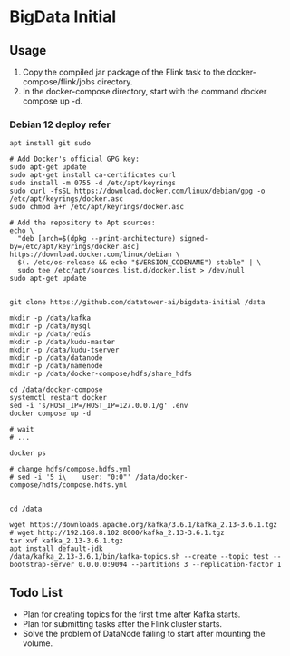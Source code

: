 # BigData Initial


## Usage

1. Copy the compiled jar package of the Flink task to the docker-compose/flink/jobs directory.
2. In the docker-compose directory, start with the command docker compose up -d.

### Debian 12 deploy refer

```
apt install git sudo

# Add Docker's official GPG key:
sudo apt-get update
sudo apt-get install ca-certificates curl
sudo install -m 0755 -d /etc/apt/keyrings
sudo curl -fsSL https://download.docker.com/linux/debian/gpg -o /etc/apt/keyrings/docker.asc
sudo chmod a+r /etc/apt/keyrings/docker.asc

# Add the repository to Apt sources:
echo \
  "deb [arch=$(dpkg --print-architecture) signed-by=/etc/apt/keyrings/docker.asc] https://download.docker.com/linux/debian \
  $(. /etc/os-release && echo "$VERSION_CODENAME") stable" | \
  sudo tee /etc/apt/sources.list.d/docker.list > /dev/null
sudo apt-get update


git clone https://github.com/datatower-ai/bigdata-initial /data

mkdir -p /data/kafka
mkdir -p /data/mysql
mkdir -p /data/redis
mkdir -p /data/kudu-master
mkdir -p /data/kudu-tserver
mkdir -p /data/datanode
mkdir -p /data/namenode
mkdir -p /data/docker-compose/hdfs/share_hdfs

cd /data/docker-compose
systemctl restart docker
sed -i 's/HOST_IP=/HOST_IP=127.0.0.1/g' .env
docker compose up -d

# wait
# ...

docker ps

# change hdfs/compose.hdfs.yml
# sed -i '5 i\    user: "0:0"' /data/docker-compose/hdfs/compose.hdfs.yml


cd /data

wget https://downloads.apache.org/kafka/3.6.1/kafka_2.13-3.6.1.tgz
# wget http://192.168.8.102:8000/kafka_2.13-3.6.1.tgz
tar xvf kafka_2.13-3.6.1.tgz
apt install default-jdk
/data/kafka_2.13-3.6.1/bin/kafka-topics.sh --create --topic test --bootstrap-server 0.0.0.0:9094 --partitions 3 --replication-factor 1

```

## Todo List

- Plan for creating topics for the first time after Kafka starts.
- Plan for submitting tasks after the Flink cluster starts.
- Solve the problem of DataNode failing to start after mounting the volume.
